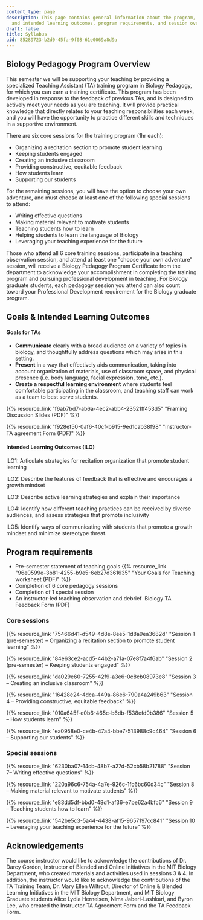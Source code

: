 ```yaml
---
content_type: page
description: This page contains general information about the program, including goals
  and intended learning outcomes, program requirements, and session overviews.
draft: false
title: Syllabus
uid: 85289723-b2d0-45fa-9f08-61e0069a8d9a
---
```

## Biology Pedagogy Program Overview

This semester we will be supporting your teaching by providing a specialized Teaching Assistant (TA) training program in Biology Pedagogy, for which you can earn a training certificate. This program has been developed in response to the feedback of previous TAs, and is designed to actively meet your needs as you are teaching. It will provide practical knowledge that directly relates to your teaching responsibilities each week, and you will have the opportunity to practice different skills and techniques in a supportive environment.

There are six core sessions for the training program (1hr each):

- Organizing a recitation section to promote student learning
- Keeping students engaged
- Creating an inclusive classroom
- Providing constructive, equitable feedback
- How students learn
- Supporting our students

For the remaining sessions, you will have the option to choose your own adventure, and must choose at least one of the following special sessions to attend:

- Writing effective questions
- Making material relevant to motivate students
- Teaching students how to learn
- Helping students to learn the language of Biology
- Leveraging your teaching experience for the future 

Those who attend all 6 core training sessions, participate in a teaching observation session, and attend at least one "choose your own adventure" session, will receive a Biology Pedagogy Program Certificate from the department to acknowledge your accomplishment in completing the training program and pursuing professional development in teaching. For Biology graduate students, each pedagogy session you attend can also count toward your Professional Development requirement for the Biology graduate program.

## Goals & Intended Learning Outcomes

#### Goals for TAs

- **Communicate** clearly with a broad audience on a variety of topics in biology, and thoughtfully address questions which may arise in this setting.
- **Present** in a way that effectively aids communication, taking into account organization of materials, use of classroom space, and physical presence (i.e. body language, facial expression, tone, etc.).
- **Create a respectful learning environment** where students feel comfortable participating in the classroom, and teaching staff can work as a team to best serve students.

{{% resource_link "f6ab7bd7-ab6a-4ec2-abb4-23521ff453d5" "Framing Discussion Slides (PDF)" %}}

{{% resource_link "f928ef50-0af6-40cf-b915-9ed1cab38f98" "Instructor-TA agreement Form (PDF)" %}}

#### Intended Learning Outcomes (ILO)

ILO1: Articulate strategies for recitation organization that promote student learning

ILO2: Describe the features of feedback that is effective and encourages a growth mindset

ILO3: Describe active learning strategies and explain their importance 

ILO4: Identify how different teaching practices can be received by diverse audiences, and assess strategies that promote inclusivity 

ILO5: Identify ways of communicating with students that promote a growth mindset and minimize stereotype threat.

## Program requirements

- Pre-semester statement of teaching goals {{% resource_link "96e0599e-3b81-4255-b9e5-6eb27d361635" "Your Goals for Teaching worksheet (PDF)" %}}
- Completion of 6 core pedagogy sessions
- Completion of 1 special session
- An instructor-led teaching observation and debrief  Biology TA Feedback Form (PDF)

### Core sessions

{{% resource_link "75466d41-d549-4d8e-8ee5-1d8a9ea3682d" "Session 1 (pre-semester) – Organizing a recitation section to promote student learning" %}}

{{% resource_link "84e63ce2-acd5-44b2-a71a-07e8f7a4f6ab" "Session 2 (pre-semester) – Keeping students engaged" %}}

{{% resource_link "da029e60-7255-42f9-a3e6-0c8cb08973e8" "Session 3 – Creating an inclusive classroom" %}}

{{% resource_link "16428e24-4dca-449a-86e6-790a4a249b63" "Session 4 – Providing constructive, equitable feedback" %}}

{{% resource_link "010a645f-e0b6-465c-b6db-f538efd0b386" "Session 5 – How students learn" %}}

{{% resource_link "ea0958e0-ce4b-47a4-bbe7-513988c9c464" "Session 6 – Supporting our students" %}}

### Special sessions

{{% resource_link "6230ba07-14cb-48b7-a27d-52cb58b21788" "Session 7– Writing effective questions" %}}

{{% resource_link "220a96c6-754a-4a7e-926c-1fc6bc60d34c" "Session 8 – Making material relevant to motivate students" %}}

{{% resource_link "e83dd5df-bbd0-48d1-af36-e7be62a4bfc6" "Session 9 – Teaching students how to learn" %}}

{{% resource_link "542be5c3-5a44-4438-af15-9657197cc841" "Session 10 – Leveraging your teaching experience for the future" %}}

## Acknowledgements

The course instructor would like to acknowledge the contributions of Dr. Darcy Gordon, Instructor of Blended and Online Initiatives in the MIT Biology Department, who created materials and activities used in sessions 3 & 4. In addition, the instructor would like to acknowledge the contributions of the TA Training Team, Dr. Mary Ellen Wiltrout, Director of Online & Blended Learning Initiatives in the MIT Biology Department, and MIT Biology Graduate students Alice Lydia Herneisen, Nima Jaberi-Lashkari, and Byron Lee, who created the Instructor-TA Agreement Form and the TA Feedback Form.